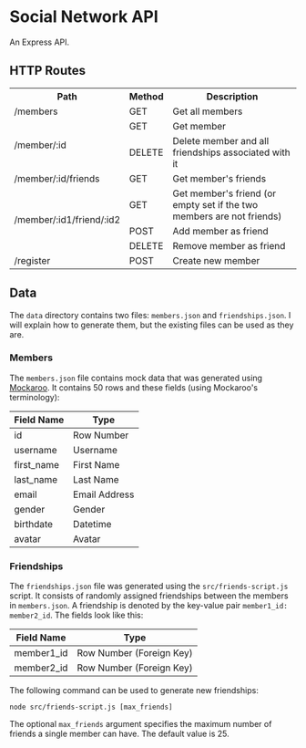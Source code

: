 # Social Network API

An Express API.

## HTTP Routes

<table>
    <tr>
        <th>Path</th>
        <th>Method</th>
        <th>Description</th>
    </tr>
    <tr>
        <td>/members</td>
        <td>GET</td>
        <td>Get all members</td>
    </tr>
    <tr>
        <td rowspan="2">/member/:id</td>
        <td>GET</td>
        <td>Get member</td>
    </tr>
    <tr>
        <td>DELETE</td>
        <td>Delete member and all friendships associated with it</td>
    </tr>
    <tr>
        <td>/member/:id/friends</td>
        <td>GET</td>
        <td>Get member's friends</td>
    </tr>
    <tr>
        <td rowspan="3">/member/:id1/friend/:id2</td>
        <td>GET</td>
        <td>Get member's friend (or empty set if the two members are not friends)</td>
    </tr>
    <tr>
        <td>POST</td>
        <td>Add member as friend</td>
    </tr>
    <tr>
        <td>DELETE</td>
        <td>Remove member as friend</td>
    </tr>
    <tr>
        <td>/register</td>
        <td>POST</td>
        <td>Create new member</td>
    </tr>
</table>

## Data

The `data` directory contains two files: `members.json` and `friendships.json`. I will explain how to generate them, but the existing files can be used as they are.

### Members

The `members.json` file contains mock data that was generated using [Mockaroo](https://www.mockaroo.com/). It contains 50 rows and these fields (using Mockaroo's terminology):

| Field Name | Type          |
| ---------- | ------------- |
| id         | Row Number    |
| username   | Username      |
| first_name | First Name    |
| last_name  | Last Name     |
| email      | Email Address |
| gender     | Gender        |
| birthdate  | Datetime      |
| avatar     | Avatar        |

### Friendships

The `friendships.json` file was generated using the `src/friends-script.js` script. It consists of randomly assigned friendships between the members in `members.json`. A friendship is denoted by the key-value pair `member1_id: member2_id`. The fields look like this:

| Field Name | Type                     |
| ---------- | ------------------------ |
| member1_id | Row Number (Foreign Key) |
| member2_id | Row Number (Foreign Key) |

The following command can be used to generate new friendships:

    node src/friends-script.js [max_friends]

The optional `max_friends` argument specifies the maximum number of friends a single member can have. The default value is 25.